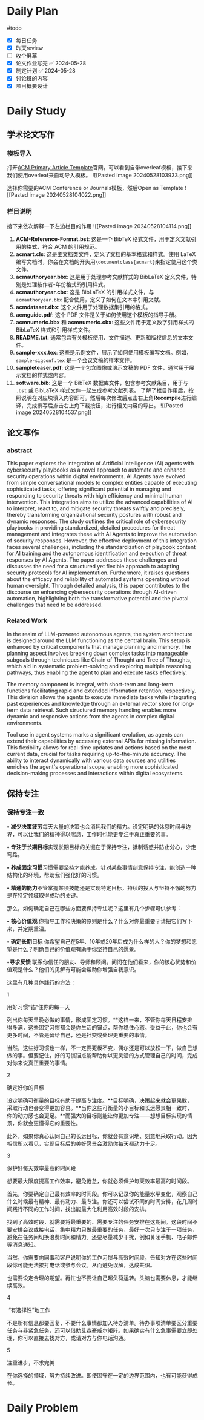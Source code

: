 # Daily Plan
#todo
- [x] 每日任务
- [x] 昨天review
- [ ] 收个屏幕
- [x] 论文作业写完 ✅ 2024-05-28
- [x] 制定计划 ✅ 2024-05-28
- [x] 讨论班的内容
- [x] 项目概要设计
# Daily Study
## 学术论文写作
### 模板导入
打开[ACM Primary Article Template](https://www.acm.org/publications/proceedings-template)官网，可以看到自带overleaf模板，接下来我们使用overleaf来自动导入模板。
![[Pasted image 20240528103933.png]]

选择你需要的ACM Conference or Journals模板，然后Open as Template
![[Pasted image 20240528104022.png]]
### 栏目说明
接下来依次解释一下左边栏目的作用
![[Pasted image 20240528104114.png]]
1. **ACM-Reference-Format.bst**: 这是一个 BibTeX 格式文件，用于定义文献引用的格式，符合 ACM 的引用规范。
2. **acmart.cls**: 这是主文档类文件，定义了文档的基本格式和样式。使用 LaTeX 编写文档时，你会在文档的开头用`\documentclass{acmart}`来指定使用这个类文件。
3. **acmauthoryear.bbx**: 这是用于处理参考文献样式的 BibLaTeX 定义文件，特别是处理按作者-年份格式的引用样式。
4. **acmauthoryear.cbx**: 这是 BibLaTeX 的引用样式文件，与 `acmauthoryear.bbx` 配合使用，定义了如何在文本中引用文献。
5. **acmdataset.dbx**: 这个文件用于处理数据集引用的格式。
6. **acmguide.pdf**: 这个 PDF 文件是关于如何使用这个模板的指导手册。
7. **acmnumeric.bbx** 和 **acmnumeric.cbx**: 这些文件用于定义数字引用样式的 BibLaTeX 样式和引用样式文件。
8. **README.txt**: 通常包含有关模板使用、文件描述、更新和版权信息的文本文件。
9. **sample-xxx.tex**: 这些是示例文件，展示了如何使用模板编写文档。例如，`sample-sigconf.tex` 是一个会议文稿的样本文件。
10. **sampleteaser.pdf**: 这是一个包含图像或演示文稿的 PDF 文件，通常用于展示文档的样式或内容。
11. **software.bib**: 这是一个 BibTeX 数据库文件，包含参考文献条目，用于与 `.bst` 或 BibLaTeX 样式文件一起生成参考文献列表。
了解了栏目作用后，按照说明在对应块填入内容即可。然后每次修改后点击右上角**Recompile**进行编译，完成撰写后点击右上角下载按钮，进行相关内容的导出。
![[Pasted image 20240528104537.png]]

## 论文写作
### abstract
This paper explores the integration of Artificial Intelligence (AI) agents with cybersecurity playbooks as a novel approach to automate and enhance security operations within digital environments. AI Agents have evolved from simple conversational models to complex entities capable of executing sophisticated tasks, offering significant potential in managing and responding to security threats with high efficiency and minimal human intervention. This integration aims to utilize the advanced capabilities of AI to interpret, react to, and mitigate security threats swiftly and precisely, thereby transforming organizational security postures with robust and dynamic responses. The study outlines the critical role of cybersecurity playbooks in providing standardized, detailed procedures for threat management and integrates these with AI Agents to improve the automation of security responses. However, the effective deployment of this integration faces several challenges, including the standardization of playbook content for AI training and the autonomous identification and execution of threat responses by AI Agents. The paper addresses these challenges and discusses the need for a structured yet flexible approach to adapting security protocols for AI implementation. Furthermore, it raises questions about the efficacy and reliability of automated systems operating without human oversight. Through detailed analysis, this paper contributes to the discourse on enhancing cybersecurity operations through AI-driven automation, highlighting both the transformative potential and the pivotal challenges that need to be addressed.
### Related Work
In the realm of LLM-powered autonomous agents, the system architecture is designed around the LLM functioning as the central brain. This setup is enhanced by critical components that manage planning and memory. The planning aspect involves breaking down complex tasks into manageable subgoals through techniques like Chain of Thought and Tree of Thoughts, which aid in systematic problem-solving and exploring multiple reasoning pathways, thus enabling the agent to plan and execute tasks effectively.

The memory component is integral, with short-term and long-term functions facilitating rapid and extended information retention, respectively. This division allows the agents to execute immediate tasks while integrating past experiences and knowledge through an external vector store for long-term data retrieval. Such structured memory handling enables more dynamic and responsive actions from the agents in complex digital environments.

Tool use in agent systems marks a significant evolution, as agents can extend their capabilities by accessing external APIs for missing information. This flexibility allows for real-time updates and actions based on the most current data, crucial for tasks requiring up-to-the-minute accuracy. The ability to interact dynamically with various data sources and utilities enriches the agent's operational scope, enabling more sophisticated decision-making processes and interactions within digital ecosystems.


## 保持专注
### **保持专注一致**
**• 减少决策疲劳**每天大量的决策也会消耗我们的精力。设定明确的休息时间与边界，可以让我们的精神得以喘息，工作时也能更专注于真正重要的事。  

**• 专注于长期目标**实现长期目标的关键在于保持专注，抵制诱惑并防止分心，少走弯路。

**• 养成固定习惯**习惯需要坚持才能养成。针对某些事情刻意保持专注，能创造一种结构化的环境，帮助我们强化好的习惯。

**• 精通的能力**不管掌握某项技能还是实现特定目标，持续的投入与坚持不懈的努力是在特定领域取得成功的关键。

那么，如何确定自己在哪些方面要保持专注呢？这里有几个步骤可供参考：

**• 核心价值观** 你指导工作和决策的原则是什么？什么对你最重要？请把它们写下来，并定期重温。

**• 确定长期目标** 你希望自己在5年、10年或20年后成为什么样的人？你的梦想和愿望是什么？明确自己的价值观有助于你坚持自己的愿景。

**•寻求反馈** 联系你信任的朋友、导师和顾问。问问在他们看来，你的核心优势和价值观是什么？他们的见解有可能会帮助你增强自我意识。

这里有几种具体践行的方法：

  

1

用好习惯“锚”住你的每一天

列出你每天早晚必做的事情，形成固定习惯。**这样一来，不管你每天日程安排得多满，这些固定习惯都会是你生活的锚点，帮你稳住心态。受益于此，你也会有更多时间，不管是留给自己，还是社交或处理更重要的事情。

  

当然，这些好习惯也一样，不一定要死板不变，偶尔还是可以放松一下，做自己想做的事。但要记住，好的习惯锚点能帮助你以更灵活的方式管理自己的时间，完成对你来说真正重要的事情。

  

2

确定好你的目标

设定明确可衡量的目标有助于提高专注度。**目标明确，决策起来就会更果敢，采取行动也会变得更加容易。**当你这些可衡量的小目标和长远愿景相一致时，你的动力感也会更足。**而强大的目标则能让你更加专注——想想目标实现的情景，你就会更懂得它的重要性。

  

此外，如果你真心认同自己的长远目标，你就会有意识地、刻意地采取行动。因为相信所以看见，实现目标后的美好愿景会激励你每天都动力十足。

  

3

保护好每天效率最高的时间段

想要最大限度提高工作效率，避免倦怠，你就必须保护每天效率最高的时间段。

  

首先，你要确定自己最有效率的时间段。你可以记录你的能量水平变化，观察自己什么时候最有精神、最有动力、最专注。你还可以尝试不同的时间安排，花几周时间践行不同的工作时间，找出能最大化利用高效时段的安排。

  

找到了高效时段，就需要将最重要的、需要专注的任务安排在这期间。这段时间不要安排会议或接电话，集中精力只做最重要的任务，最好一次只专注于一项任务，避免在任务间切换浪费时间和精力。还要尽量减少干扰，例如关闭手机、电子邮件等消息通知。

  

当然，你需要向同事和客户说明你的工作习惯与高效时间段，告知对方在这些时间段你可能无法接打电话或参与会议。从而避免误解，达成共识。

  

也需要设定合理的期望。再忙也不要让自己超负荷运转。头脑也需要休息，才能继续高效。

  

4

 “有选择性”地工作

不是所有信息都要回复，不要什么事情都加入待办清单。待办事项清单要区分重要任务与非紧急任务，还可以借助艾森豪威尔矩阵。如果确实有什么急事需要立即处理，你可以直接去找对方，或请对方与你电话沟通。

  

5

注重进步，不求完美

在你选择的领域，努力持续改进。即使固守在一定的边界范围内，也有可能获得成长。
# Daily Problem
